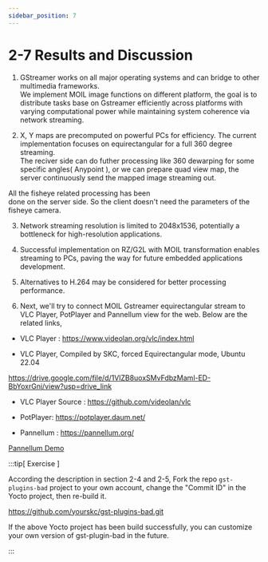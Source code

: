 ```yaml
---
sidebar_position: 7
---
```


# 2-7 Results and Discussion

1. GStreamer works on all major operating systems and can bridge to other multimedia frameworks.  
We implement MOIL image functions on different platform, the goal is to distribute tasks base on Gstreamer efficiently across platforms with varying computational power while maintaining system coherence via network streaming.

2. X, Y maps are precomputed on powerful PCs for efficiency. The current implementation focuses on equirectangular for a full 360 degree streaming.  
The reciver side can do futher processing like 360 dewarping for some specific angles( Anypoint ), or
we can prepare quad view map, the server continuously send the mapped image streaming out.  

All the fisheye related processing has been  
done on the server side. So the client doesn't
need the parameters of the fisheye camera.

3. Network streaming resolution is limited to 2048x1536, potentially a bottleneck for high-resolution applications.  

4. Successful implementation on RZ/G2L with MOIL transformation enables streaming to PCs, paving the way for future embedded applications development.

5. Alternatives to H.264 may be considered for better processing performance.

6. Next, we'll try to connect MOIL Gstreamer equirectangular stream to VLC Player, PotPlayer and Pannellum view for the web.
Below are the related links,  

- VLC Player :
https://www.videolan.org/vlc/index.html

- VLC Player, Compiled by SKC, forced Equirectangular mode, Ubuntu 22.04

https://drive.google.com/file/d/1VlZB8uoxSMvFdbzMaml-ED-BbYoxrGnj/view?usp=drive_link

- VLC Player Source : https://github.com/videolan/vlc

- PotPlayer: https://potplayer.daum.net/

- Pannellum : https://pannellum.org/

[Pannellum Demo](http://140.112.12.82/moil/pannellum/video/)

:::tip[ Exercise ]

According the description in section 2-4 and 2-5, Fork the repo ```gst-plugins-bad``` project to your own account, change the "Commit ID" in the Yocto project, then re-build it.

https://github.com/yourskc/gst-plugins-bad.git

If the above Yocto project has been build successfully, you can customize your own version of gst-plugin-bad in the future.  

:::
